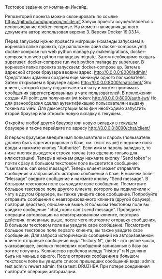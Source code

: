 Тестовое задание от компании Инсайд.

Репозиторий проекта можно склонировать по ссылке https://github.com/popovpp/inside.git
Запуск проекта осуществляется с использование docker-compose. На момент написания данного документа автор использовал версию 3. Версия Docker 19.03.14.

Перед запуском нужно провести миграции (команды запускаем в корневой папке проекта, где раположен файл docker-compose.yml):
docker-compose run web python manage.py makemigrations,
docker-compose run web python manage.py migrate.
Затем необходимо создать superuser:
docker-compose run web python manage.py superuser.
В корневой папке проекта запускаем:
docker-compose up.
Затем в адресной строке браузера вводим адрес:
http://0.0.0.0:8000/admin/
Средствами админки создаем еще минимум одного пользователя.
Затем открываем в браузере адрес http://0.0.0.0:8000/chat/client/
Это клиент, который сразу подключается к чату и может принимать сообщения зарегистрироавнных в чате пользователей.
В приложении создан API point для получения jwt token:
http://0.0.0.0:8000/auth-jwt/
Но для разнообразия сделал аутентификацию пользователя и выдачу токена во view.
Для демонстрации всех фич необходимо запустить второй браузер или открыть новую вкладку в текущем. 

Откройте любой другой браузер или новую вкладку в текущем браузере и также перейдите по адресу 
http://0.0.0.0:8000/chat/client/

В первом браузере введите имя пользователя и пароль (пользватель должен быть зарегистрирован в базе, см. текст выше) в верхние поля ввода и нажмите кнопку "Authorize".
Если имя м пароль валидные, то ниже кнопок выведется строка токена (это сделано только для иллюстрации).
Теперь в нижнем ряду нажмите кнопку "Send token" и почти сразу в большом текстовом поле высветится сообщение: "username: can send message". Теперь клиент может отправлять сообщения и запрашивать историю сообщений в базе.
В нижнем поле "Message" введите сообщение и нажмите кнопку "Send message". В большом текстовом поле вы увидите свое сообщение. Посмотрите большое текстовое поле другого клиента, которого вы подключили к чату в другом браузере, вы также увидите свое сообщение.
Попробуйте отправить сообщения с неавторизованного клиента (другой браузер), повторив действия, описанные выше. В большом текстовом поле вы увидите сообщение "chat_room: can't send message". 
Проведите операции авторизации на неавторизованном клиенте, повторив действия, описанные выше, после чего повторите отправку сообщения. В большом текстовом поле вы увидите свое сообщение. Посмотрите большое текстовое поле первого клиента, вы также увидите свое сообщение.
Для запроса исторических сообщений на авторизованном клиенте отправьте сообщение вида "history N", где N - это целое число, указывающее, сколько последних сообщений записанных в базу вы хотите получить. Количество пробелов между "history" и N должно быть не меньше одного. После отправки сообщения в большом текстовом поле вы увидите список пришедших сообщений вида:
admin: test
admin: rewert
admin: fresa
test: DRUZHBA
При потере соединения повторите операции авторизации.
